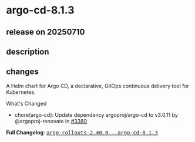 # argo-cd-8.1.3

## release on 20250710

## description

## changes

A Helm chart for Argo CD, a declarative, GitOps continuous delivery tool for Kubernetes.

What's Changed

* chore(argo-cd): Update dependency argoproj/argo-cd to v3.0.11 by @argoproj-renovate in <a class="issue-link js-issue-link" data-error-text="Failed to load title" data-id="3219919400" data-permission-text="Title is private" data-url="https://github.com/argoproj/argo-helm/issues/3380" data-hovercard-type="pull_request" data-hovercard-url="/argoproj/argo-helm/pull/3380/hovercard" href="https://github.com/argoproj/argo-helm/pull/3380">#3380</a>

<strong>Full Changelog</strong>: <a class="commit-link" href="https://github.com/argoproj/argo-helm/compare/argo-rollouts-2.40.0...argo-cd-8.1.3"><tt>argo-rollouts-2.40.0...argo-cd-8.1.3</tt></a>

